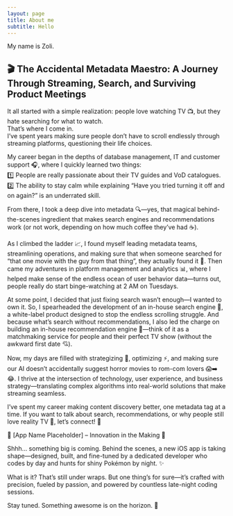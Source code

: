 ```yaml
---
layout: page
title: About me
subtitle: Hello
---
```


My name is Zoli.

## 🎬 The Accidental Metadata Maestro: A Journey Through Streaming, Search, and Surviving Product Meetings

It all started with a simple realization: people love watching TV 📺, but they hate searching for what to watch.\
That’s where I come in.\
I’ve spent years making sure people don’t have to scroll endlessly through streaming platforms, questioning their life choices.

My career began in the depths of database management, IT and customer support 🎧, where I quickly learned two things:\
1️⃣ People are really passionate about their TV guides and VoD catalogues.\
2️⃣ The ability to stay calm while explaining “Have you tried turning it off and on again?” is an underrated skill.

From there, I took a deep dive into metadata 🔍—yes, that magical behind-the-scenes ingredient that makes search engines and recommendations work (or not work, depending on how much coffee they’ve had ☕).

As I climbed the ladder 📈, I found myself leading metadata teams, streamlining operations, and making sure that when someone searched for “that one movie with the guy from that thing”, they actually found it 🎥. Then came my adventures in platform management and analytics 📊, where I helped make sense of the endless ocean of user behavior data—turns out, people really do start binge-watching at 2 AM on Tuesdays.

At some point, I decided that just fixing search wasn’t enough—I wanted to own it. So, I spearheaded the development of an in-house search engine 🔎, a white-label product designed to stop the endless scrolling struggle. And because what’s search without recommendations, I also led the charge on building an in-house recommendation engine 🤖—think of it as a matchmaking service for people and their perfect TV show (without the awkward first date 💘).

Now, my days are filled with strategizing 🧠, optimizing ⚡, and making sure our AI doesn’t accidentally suggest horror movies to rom-com lovers 😱➡️😂.
I thrive at the intersection of technology, user experience, and business strategy—translating complex algorithms into real-world solutions that make streaming seamless.

I’ve spent my career making content discovery better, one metadata tag at a time. If you want to talk about search, recommendations, or why people still love reality TV 📢, let’s connect! 🚀

🚀 [App Name Placeholder] – Innovation in the Making 🤫

Shhh… something big is coming. Behind the scenes, a new iOS app is taking shape—designed, built, and fine-tuned by a dedicated developer who codes by day and hunts for shiny Pokémon by night. ✨

What is it? That’s still under wraps. But one thing’s for sure—it’s crafted with precision, fueled by passion, and powered by countless late-night coding sessions.

Stay tuned. Something awesome is on the horizon. 🌟
